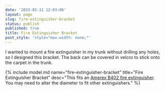 ```yaml
---
date: '2023-02-11 12:03:06'
layout: page
slug: fire-extinguisher-bracket
status: publish
published: true
title: Fire Extinguisher Bracket
post_style: 'style="max-width: none;"'
---
```


I wanted to mount a fire extinguisher in my trunk without drilling any holes, so I designed this bracket. The back can be covered in velcro to stick onto the carpet in the trunk.

{% include model.md name="fire-extinguisher-bracket" title="Fire Extinguisher Bracket" desc="This fits an [Amerex B402 fire extinguisher](https://www.amazon.com/Amerex-Chemical-Class-Extinguisher-Bracket/dp/B00F5CK9X6/). You may need to alter the diameter to fit other extinguishers." %}
